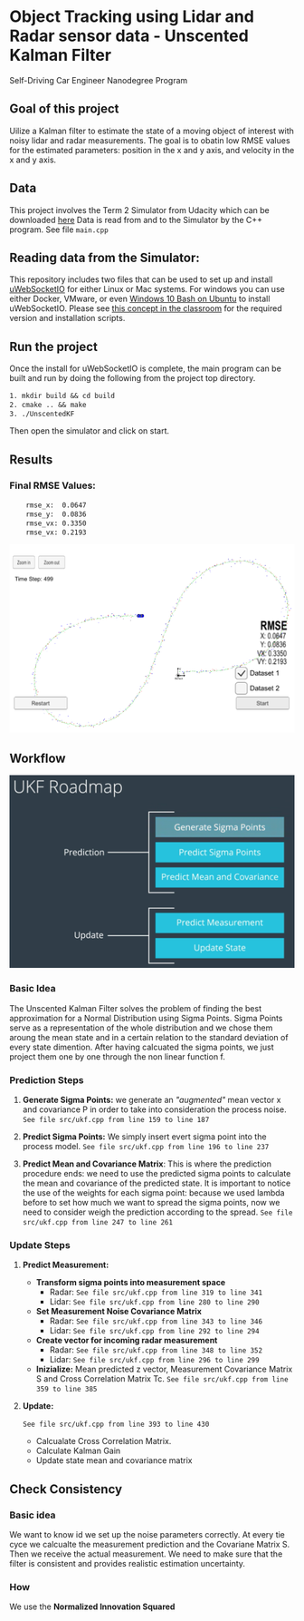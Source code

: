 # Object Tracking using Lidar and Radar sensor data - Unscented Kalman Filter
Self-Driving Car Engineer Nanodegree Program

## Goal of this project
Uilize a Kalman filter to estimate the state of a moving object of interest with noisy lidar and radar measurements.
The goal is to obatin low RMSE values for the estimated parameters: position in the x and y axis, and velocity in the x and y axis.

## Data
This project involves the Term 2 Simulator from Udacity which can be downloaded [here](https://github.com/udacity/self-driving-car-sim/releases)
Data is read from and to the Simulator by the C++ program. See file `main.cpp`

## Reading data from the Simulator:
This repository includes two files that can be used to set up and install [uWebSocketIO](https://github.com/uWebSockets/uWebSockets) for either Linux or Mac systems. For windows you can use either Docker, VMware, or even [Windows 10 Bash on Ubuntu](https://www.howtogeek.com/249966/how-to-install-and-use-the-linux-bash-shell-on-windows-10/) to install uWebSocketIO. Please see [this concept in the classroom](https://classroom.udacity.com/nanodegrees/nd013/parts/40f38239-66b6-46ec-ae68-03afd8a601c8/modules/0949fca6-b379-42af-a919-ee50aa304e6a/lessons/f758c44c-5e40-4e01-93b5-1a82aa4e044f/concepts/16cf4a78-4fc7-49e1-8621-3450ca938b77) for the required version and installation scripts.

## Run the project
Once the install for uWebSocketIO is complete, the main program can be built and run by doing the following from the project top directory.

    1. mkdir build && cd build
    2. cmake .. && make
    3. ./UnscentedKF

Then open the simulator and click on start.

## Results

### Final RMSE Values:

        rmse_x:  0.0647
        rmse_y:  0.0836
        rmse_vx: 0.3350
        rmse_vx: 0.2193
        
![](images/Finished_loop.png) 

## Workflow

![](images/workflow.png)

### Basic Idea

The Unscented Kalman Filter solves the problem of finding the best approximation for a Normal Distribution using Sigma Points.
Sigma Points serve as a representation of the whole distribution and we chose them aroung the mean state and in a certain relation to the standard deviation of every state dimention.
After having calcuated the sigma points, we just project them one by one through the non linear function f.

### Prediction Steps
1. **Generate Sigma Points:** we generate an _"augmented"_ mean vector x and covariance P in order to take into consideration the process noise.
`See file src/ukf.cpp from line 159 to line 187`

2. **Predict Sigma Points:** We simply insert evert sigma point into the process model.
`See file src/ukf.cpp from line 196 to line 237`

3. **Predict Mean and Covariance Matrix**: This is where the prediction procedure ends: we need to use the predicted sigma points to calculate the mean and covariance of the predicted state. It is important to notice the use of the weights for each sigma point: because we used lambda before to set how much we want to spread the sigma points, now we need to consider weigh the prediction according to the spread. `See file src/ukf.cpp from line 247 to line 261`

### Update Steps
1. **Predict Measurement:**
    
    * **Transform sigma points into measurement space** 
        * Radar: `See file src/ukf.cpp from line 319 to line 341`
        * Lidar: `See file src/ukf.cpp from line 280 to line 290`
    * **Set Measurement Noise Covariance Matrix**
        * Radar: `See file src/ukf.cpp from line 343 to line 346`
        * Lidar: `See file src/ukf.cpp from line 292 to line 294`
    * **Create vector for incoming radar measurement**
        * Radar: `See file src/ukf.cpp from line 348 to line 352`
        * Lidar: `See file src/ukf.cpp from line 296 to line 299`
    * **Inizialize:** Mean predicted z vector, Measurement Covariance Matrix S and Cross Correlation Matrix Tc. `See file src/ukf.cpp from line 359 to line 385`

2. **Update:**
    
    `See file src/ukf.cpp from line 393 to line 430`
    * Calcualate Cross Correlation Matrix.
    * Calculate Kalman Gain
    * Update state mean and covariance matrix
    
## Check Consistency
 
### Basic idea
We want to know id we set up the noise parameters correctly. At every tie cyce we calcualte the measurement prediction and the Covariane Matrix S. Then we receive the actual measurement.
We need to make sure that the filter is consistent and provides realistic estimation uncertainty.

### How
We use the **Normalized Innovation Squared**
